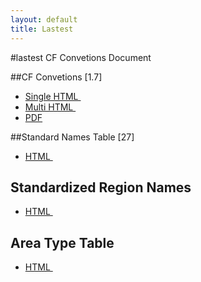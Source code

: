 ```yaml
---
layout: default
title: Lastest
---
```


#lastest CF Convetions Document

##CF Convetions [1.7]
* <a href="Data/cf-conventions/cf-conventions-1.7/build/cf-conventions.html"> Single HTML </a> &nbsp;
* <a href="Data/cf-conventions/cf-conventions-1.7/build/cf-conventions-multi.html"> Multi HTML </a> &nbsp;
* <a href="Data/cf-conventions/cf-conventions-1.7/build/cf-conventions.pdf"> PDF </a>

##Standard Names Table [27]
* <a href="Data/cf-standard-names/27/build/cf-standard-name-table.html"> HTML </a> &nbsp;

## Standardized Region Names
* <a href="Data/cf-standard-names/docs/standardized-region-names.html"> HTML </a> &nbsp;

## Area Type Table
* <a href="Data/cf-standard-names/docs/area-type-table.html"> HTML </a> &nbsp;
